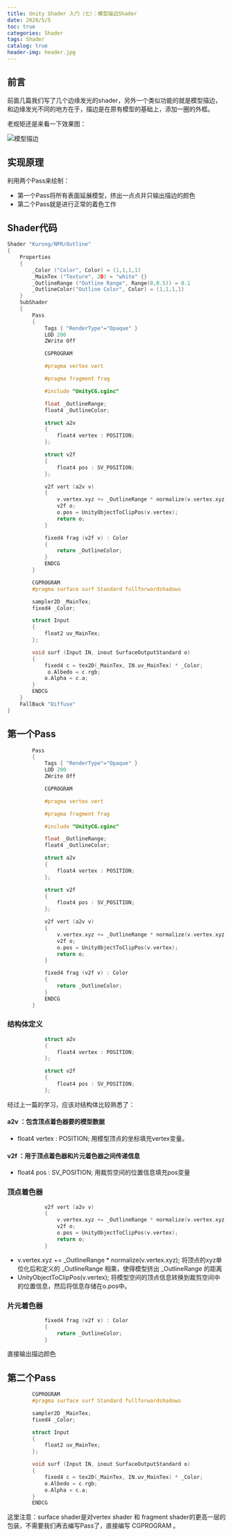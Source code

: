 ```yaml
---
title: Unity Shader 入门（七）：模型描边Shader
date: 2020/5/5
toc: true 
categories: Shader
tags: Shader
catalog: true
header-img: header.jpg
---
```


## 前言

前面几篇我们写了几个边缘发光的shader，另外一个类似功能的就是模型描边，和边缘发光不同的地方在于，描边是在原有模型的基础上，添加一圈的外框。

老规矩还是来看一下效果图：

![模型描边](shader-learning7/1.png)
<!-- more -->
## 实现原理

利用两个Pass来绘制：

- 第一个Pass将所有表面延展模型，挤出一点点并只输出描边的颜色
- 第二个Pass就是进行正常的着色工作

## Shader代码

```C++
Shader "Kurong/NPR/Outline"
{
    Properties
    {
        _Color ("Color", Color) = (1,1,1,1)
        _MainTex ("Texture", 2D) = "white" {}
        _OutlineRange ("Outline Range", Range(0,0.5)) = 0.1
        _OutlineColor("Outline Color", Color) = (1,1,1,1)
    }
    SubShader
    {
        Pass
        {
            Tags { "RenderType"="Opaque" }
            LOD 200
            ZWrite Off

            CGPROGRAM

            #pragma vertex vert

            #pragma fragment frag

            #include "UnityCG.cginc"

            float _OutlineRange;
            float4 _OutlineColor;

            struct a2v
            {
                float4 vertex : POSITION;
            };

            struct v2f
            {
                float4 pos : SV_POSITION;
            };

            v2f vert (a2v v)
            {
                v.vertex.xyz += _OutlineRange * normalize(v.vertex.xyz);
                v2f o;
                o.pos = UnityObjectToClipPos(v.vertex);
                return o;
            }

            fixed4 frag (v2f v) : Color
            {
                return _OutlineColor;
            }
            ENDCG
        }

        CGPROGRAM
        #pragma surface surf Standard fullforwardshadows

        sampler2D _MainTex;
        fixed4 _Color;

        struct Input
        {
            float2 uv_MainTex;
        };

        void surf (Input IN, inout SurfaceOutputStandard o)
        {
            fixed4 c = tex2D(_MainTex, IN.uv_MainTex) * _Color;
             o.Albedo = c.rgb;
            o.Alpha = c.a;
        }
        ENDCG
    }
    FallBack "Diffuse"
}
```

## 第一个Pass

```C++
        Pass
        {
            Tags { "RenderType"="Opaque" }
            LOD 200
            ZWrite Off

            CGPROGRAM

            #pragma vertex vert

            #pragma fragment frag

            #include "UnityCG.cginc"

            float _OutlineRange;
            float4 _OutlineColor;

            struct a2v
            {
                float4 vertex : POSITION;
            };

            struct v2f
            {
                float4 pos : SV_POSITION;
            };

            v2f vert (a2v v)
            {
                v.vertex.xyz += _OutlineRange * normalize(v.vertex.xyz);
                v2f o;
                o.pos = UnityObjectToClipPos(v.vertex);
                return o;
            }

            fixed4 frag (v2f v) : Color
            {
                return _OutlineColor;
            }
            ENDCG
        }
```

### 结构体定义

```C++
            struct a2v
            {
                float4 vertex : POSITION;
            };

            struct v2f
            {
                float4 pos : SV_POSITION;
            };
```

经过上一篇的学习，应该对结构体比较熟悉了：

#### a2v ：包含顶点着色器要的模型数据

- float4 vertex : POSITION; 用模型顶点的坐标填充vertex变量。

#### v2f ：用于顶点着色器和片元着色器之间传递信息

- float4 pos : SV_POSITION; 用裁剪空间的位置信息填充pos变量

### 顶点着色器

```C++
            v2f vert (a2v v)
            {
                v.vertex.xyz += _OutlineRange * normalize(v.vertex.xyz);
                v2f o;
                o.pos = UnityObjectToClipPos(v.vertex);
                return o;
            }
```

- v.vertex.xyz += _OutlineRange * normalize(v.vertex.xyz); 将顶点的xyz单位化后和定义的 _OutlineRange 相乘，使得模型挤出 _OutlineRange 的距离
- UnityObjectToClipPos(v.vertex); 将模型空间的顶点信息转换到裁剪空间中的位置信息，然后将信息存储在o.pos中。

### 片元着色器

```C++
            fixed4 frag (v2f v) : Color
            {
                return _OutlineColor;
            }
```

直接输出描边颜色

## 第二个Pass

```C++
        CGPROGRAM
        #pragma surface surf Standard fullforwardshadows

        sampler2D _MainTex;
        fixed4 _Color;

        struct Input
        {
            float2 uv_MainTex;
        };

        void surf (Input IN, inout SurfaceOutputStandard o)
        {
            fixed4 c = tex2D(_MainTex, IN.uv_MainTex) * _Color;
            o.Albedo = c.rgb;
            o.Alpha = c.a;
        }
        ENDCG
```

这里注意：surface shader是对vertex shader 和 fragment shader的更高一层的包装，不需要我们再去编写Pass了，直接编写 CGPROGRAM 。
